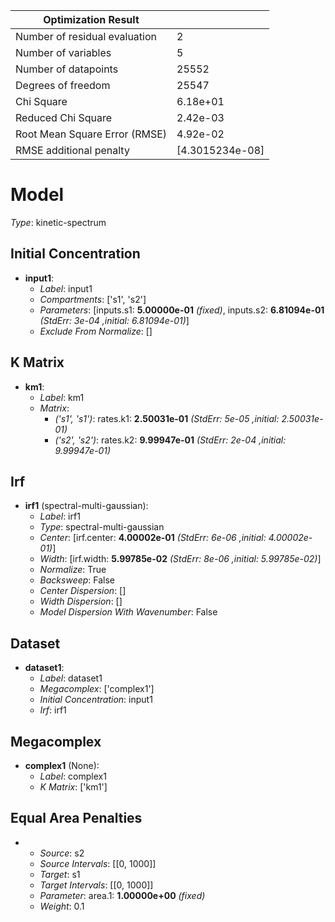 | Optimization Result           |                 |
|-------------------------------|-----------------|
| Number of residual evaluation | 2               |
| Number of variables           | 5               |
| Number of datapoints          | 25552           |
| Degrees of freedom            | 25547           |
| Chi Square                    | 6.18e+01        |
| Reduced Chi Square            | 2.42e-03        |
| Root Mean Square Error (RMSE) | 4.92e-02        |
| RMSE additional penalty       | [4.3015234e-08] |

# Model

_Type_: kinetic-spectrum

## Initial Concentration

* **input1**:
  * *Label*: input1
  * *Compartments*: ['s1', 's2']
  * *Parameters*: [inputs.s1: **5.00000e-01** *(fixed)*, inputs.s2: **6.81094e-01** *(StdErr: 3e-04 ,initial: 6.81094e-01)*]
  * *Exclude From Normalize*: []

## K Matrix

* **km1**:
  * *Label*: km1
  * *Matrix*: 
    * *('s1', 's1')*: rates.k1: **2.50031e-01** *(StdErr: 5e-05 ,initial: 2.50031e-01)*
    * *('s2', 's2')*: rates.k2: **9.99947e-01** *(StdErr: 2e-04 ,initial: 9.99947e-01)*
  

## Irf

* **irf1** (spectral-multi-gaussian):
  * *Label*: irf1
  * *Type*: spectral-multi-gaussian
  * *Center*: [irf.center: **4.00002e-01** *(StdErr: 6e-06 ,initial: 4.00002e-01)*]
  * *Width*: [irf.width: **5.99785e-02** *(StdErr: 8e-06 ,initial: 5.99785e-02)*]
  * *Normalize*: True
  * *Backsweep*: False
  * *Center Dispersion*: []
  * *Width Dispersion*: []
  * *Model Dispersion With Wavenumber*: False

## Dataset

* **dataset1**:
  * *Label*: dataset1
  * *Megacomplex*: ['complex1']
  * *Initial Concentration*: input1
  * *Irf*: irf1

## Megacomplex

* **complex1** (None):
  * *Label*: complex1
  * *K Matrix*: ['km1']

## Equal Area Penalties

* 
  * *Source*: s2
  * *Source Intervals*: [[0, 1000]]
  * *Target*: s1
  * *Target Intervals*: [[0, 1000]]
  * *Parameter*: area.1: **1.00000e+00** *(fixed)*
  * *Weight*: 0.1

